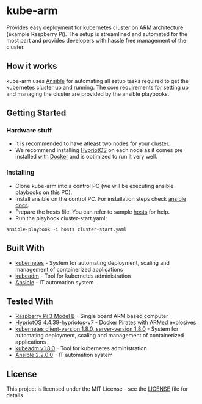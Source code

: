 # kube-arm

Provides easy deployment for kubernetes cluster on ARM architecture (example Raspberry Pi). The setup is streamlined and automated for the most part and provides developers with hassle free management of the cluster.

## How it works

kube-arm uses [Ansible](http://docs.ansible.com/ansible/latest/index.html) for automating all setup tasks required to get the kubernetes cluster up and running. The core requirements for setting up and managing the cluster are provided by the ansible playbooks.

## Getting Started

### Hardware stuff

* It is recommended to have atleast two nodes for your cluster.
* We recommend installing [HypriotOS](https://blog.hypriot.com/faq/) on each node as it comes pre installed with [Docker](https://www.docker.com/what-docker) and is optimized to run it very well.

### Installing

* Clone kube-arm into a control PC (we will be executing ansible playbooks on this PC).
* Install ansible on the control PC. For installation steps check [ansible docs](http://docs.ansible.com/ansible/latest/intro_installation.html).
* Prepare the hosts file. You can refer to sample [hosts](hosts.sample) for help.
* Run the playbook cluster-start.yaml:
```
ansible-playbook -i hosts cluster-start.yaml
```

## Built With

* [kubernetes](https://kubernetes.io) - System for automating deployment, scaling and management of containerized applications
* [kubeadm](https://kubernetes.io/docs/admin/kubeadm/) - Tool for kubernetes administration
* [Ansible](http://docs.ansible.com/ansible/latest/intro.html) - IT automation system

## Tested With

* [Raspberry Pi 3 Model B](https://www.raspberrypi.org) - Single board ARM based computer
* [HypriotOS 4.4.39-hypriotos-v7](https://blog.hypriot.com) - Docker Pirates with ARMed explosives
* [kubernetes client-version 1.8.0, server-version 1.8.0](https://kubernetes.io) - System for automating deployment, scaling and management of containerized applications
* [kubeadm v1.8.0](https://kubernetes.io/docs/admin/kubeadm/) - Tool for kubernetes administration
* [Ansible 2.2.0.0](http://docs.ansible.com/ansible/latest/intro.html) - IT automation system

## License

This project is licensed under the MIT License - see the [LICENSE](LICENSE) file for details

